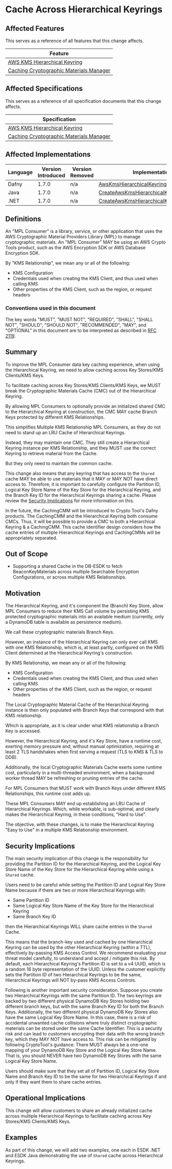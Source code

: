 [//]: # "Copyright Amazon.com Inc. or its affiliates. All Rights Reserved."
[//]: # "SPDX-License-Identifier: CC-BY-SA-4.0"

# Cache Across Hierarchical Keyrings

## Affected Features

This serves as a reference of all features that this change affects.

| Feature                                                                                 |
| --------------------------------------------------------------------------------------- |
| [AWS KMS Hierarchical Keyring](../../framework/aws-kms/aws-kms-hierarchical-keyring.md) |
| [Caching Cryptographic Materials Manager](../../framework/caching-cmm.md)               |

## Affected Specifications

This serves as a reference of all specification documents that this change affects.

| Specification                                                                           |
| --------------------------------------------------------------------------------------- |
| [AWS KMS Hierarchical Keyring](../../framework/aws-kms/aws-kms-hierarchical-keyring.md) |
| [Caching Cryptographic Materials Manager](../../framework/caching-cmm.md)               |

## Affected Implementations

| Language | Version Introduced | Version Removed | Implementation                                                                                                                                                                                                                                                                                      |
| -------- | ------------------ | --------------- | --------------------------------------------------------------------------------------------------------------------------------------------------------------------------------------------------------------------------------------------------------------------------------------------------- |
| Dafny    | 1.7.0              | n/a             | [AwsKmsHierarchicalKeyring.dfy](https://github.com/aws/aws-cryptographic-material-providers-library/blob/main/AwsCryptographicMaterialProviders/dafny/AwsCryptographicMaterialProviders/src/Keyrings/AwsKms/AwsKmsHierarchicalKeyring.dfy)                                                          |
| Java     | 1.7.0              | n/a             | [CreateAwsKmsHierarchicalKeyringInput.java](https://github.com/aws/aws-cryptographic-material-providers-library/blob/main/AwsCryptographicMaterialProviders/runtimes/java/src/main/smithy-generated/software/amazon/cryptography/materialproviders/model/CreateAwsKmsHierarchicalKeyringInput.java) |
| .NET     | 1.7.0              | n/a             | [CreateAwsKmsHierarchicalKeyringInput.cs](https://github.com/aws/aws-cryptographic-material-providers-library/blob/main/AwsCryptographicMaterialProviders/runtimes/net/Generated/AwsCryptographicMaterialProviders/CreateAwsKmsHierarchicalKeyringInput.cs)                                         |

## Definitions

An "MPL Consumer" is a library, service, or other application
that uses the AWS Cryptographic Material Providers Library (MPL)
to manage cryptographic materials.
An "MPL Consumer" MAY be using an AWS Crypto Tools product,
such as the AWS Encryption SDK or AWS Database Encryption SDK.

By "KMS Relationship", we mean any or all of the following:

- KMS Configuration
- Credentials used when creating the KMS Client, and thus used when calling KMS
- Other properties of the KMS Client, such as the region, or request headers

### Conventions used in this document

The key words
"MUST", "MUST NOT", "REQUIRED", "SHALL", "SHALL NOT",
"SHOULD", "SHOULD NOT", "RECOMMENDED", "MAY", and "OPTIONAL"
in this document are to be interpreted as described in
[RFC 2119](https://tools.ietf.org/html/rfc2119).

## Summary

To improve the MPL Consumer data key caching experience,
when using the Hierarchical Keyring,
we need to allow caching across Key Stores/KMS Clients/KMS Keys.

To facilitate caching across Key Stores/KMS Clients/KMS Keys,
we MUST break the Cryptographic Materials Cache (CMC)
out of the Hierarchical Keyring.

By allowing MPL Consumers to optionally provide an initialized shared CMC
to the Hierarchical Keyring at construction,
the CMC MAY cache Branch Keys protected by different
KMS Relationships.

This simplifies Multiple KMS Relationship MPL Consumers,
as they do not need to stand up an LRU Cache of Hierarchical Keyrings.

Instead, they may maintain one CMC.
They still create a Hierarchical Keyring instance per KMS Relationship,
and they MUST use the correct Keyring to retrieve material
from the Cache.

But they only need to maintain the common cache.

This change also means that any keyring that has access to the `Shared` cache
MAY be able to use materials that it MAY or MAY NOT have direct access to.
Therefore, it is important to carefully configure the Partition ID,
Logical Key Store Name of the Key Store for the Hierarchical Keyring, and the
Branch Key ID for the Hierarchical Keyrings sharing a cache.
Please review the [Security Implications](#security-implications) for more
information on this.

In the future, the CachingCMM will be introduced to
Crypto Tool's Dafny products.
The CachingCMM and the Hierarchical Keyring both consume CMCs.
Thus, it will be possible to provide a CMC to both a
Hierarchical Keyring & a CachingCMM.
This cache identifier design considers
how the cache entries of multiple Hierarchical Keyrings
and CachingCMMs will be appropriately separated.

## Out of Scope

- Supporting a shared Cache in the DB-ESDK to fetch
  BeaconKeyMaterials across multiple Searchable
  Encryption Configurations, or across multiple KMS Relationships.

## Motivation

The Hierarchical Keyring,
and it's component the (Branch) Key Store,
allow MPL Consumers to reduce their KMS Call volume
by persisting KMS protected cryptographic materials into
an available medium
(currently, only a DynamoDB table is available as persistence medium).

We call these cryptographic materials Branch Keys.

However, an instance of the Hierarchical Keyring
can only ever call KMS with one KMS Relationship,
which is, at least partly,
configured on the KMS Client determined
at the Hierarchical Keyring's construction.

By KMS Relationship, we mean any or all of the following:

- KMS Configuration
- Credentials used when creating the KMS Client, and thus
  used when calling KMS
- Other properties of the KMS Client, such as the region,
  or request headers

The Local Cryptographic Material Cache of
the Hierarchical Keyring instance is then only
populated with Branch Keys that correspond with
that KMS relationship.

Which is appropriate,
as it is clear under what KMS relationship
a Branch Key is accessed.

However,
the Hierarchical Keyring,
and it's Key Store,
have a runtime cost,
exerting memory pressure
and, without manual optimization,
requiring at least 2 TLS handshakes
when first serving a request
(TLS to KMS & TLS to DDB).

Additionally,
the local Cryptographic Materials Cache
exerts some runtime cost,
particularly in a multi-threaded environment,
when a background worker thread MAY be refreshing
or pruning entries of the cache.

For MPL Consumers that MUST work with Branch Keys
under different KMS Relationships,
this runtime cost adds up.

These MPL Consumers MAY end up establishing
an LRU Cache of Hierarchical Keyrings.
Which, while workable, is sub-optimal,
and clearly makes the Hierarchical Keyring,
in these conditions,
"Hard to Use".

The objective, with these changes,
is to make the Hierarchical Keyring
"Easy to Use" in a multiple KMS Relationship
environment.

## Security Implications

The main security implication of this change is the responsibility for
providing the Partition ID for the Hierarchical Keyring,
and the Logical Key Store Name of the Key Store for the
Hierarchical Keyring while using a `Shared` cache.

Users need to be careful while setting the Partition ID and
Logical Key Store Name because if there are two or more Hierarchical Keyrings with:

- Same Partition ID
- Same Logical Key Store Name of the Key Store for the Hierarchical Keyring
- Same Branch Key ID

then the Hierarchical Keyrings WILL share cache entries in the `Shared` Cache.

This means that the branch-key used and cached by one Hierarchical Keyring can be
used by the other Hierarchical Keyring (within a TTL), effectively by-passing
KMS Access Control. We recommend evaluating your threat model carefully, to
understand and accept / mitigate this risk. By default, each Hierarchical Keyring's
Partition ID is set to a v4 UUID, which is a random 16 byte representation of the UUID.
Unless the customer explicitly sets the Partition ID of two Hierarchical Keyrings to
be the same, Hierarchical Keyrings will NOT by-pass KMS Access Controls.

Following is another important security consideration. Suppose you create two Hierarchical Keyrings
with the same Partition ID. The two keyrings are backed by two different physical DynamoDB Key Stores
holding two different branch keys, but with the same Branch Key ID for both the Branch Keys.
Additionally, the two different physical DynamoDB Key Stores also have the same
Logical Key Store Name. In this case, there is a risk of accidental unwanted cache
collisions where truly distinct cryptographic materials can be stored under the
same Cache Identifier. This is a security risk and can lead to customers encrypting their data
with the wrong branch key, which they MAY NOT have access to.
This risk can be mitigated by following CryptoTool's guidance:
There MUST always be a one-one mapping of your DynamoDB Key Store and the Logical Key Store Name.
That is, you should NEVER have two DynamoDB Key Stores with the same Logical Key Store Name.

Users should make sure that they set all of Partition ID, Logical Key Store Name and Branch Key ID
to be the same for two Hierarchical Keyrings if and only if they want them to share cache entries.

## Operational Implications

This change will allow customers to share an already initialized cache across multiple
Hierarchical Keyrings to facilitate caching across Key Stores/KMS Clients/KMS Keys.

## Examples

As part of this change, we will add two examples, one each in ESDK .NET and ESDK Java
demonstrating the use of `Shared` cache across Hierarchical Keyrings.
